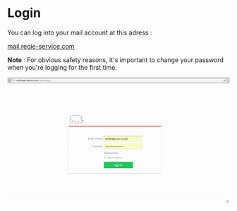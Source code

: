 # Login

You can log into your mail account at this adress :

[mail.regie-service.com](http://mail.regie-service.com)

**Note** : For obvious safety reasons, it's important to change your password when you're logging for the first time.

![](zoho-mail-demo-yeah.gif)

